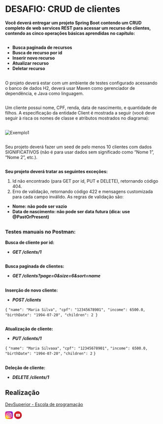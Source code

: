 <h1>DESAFIO: CRUD de clientes</h1>

**Você deverá entregar um projeto Spring Boot contendo um CRUD completo de web services REST para
acessar um recurso de clientes, contendo as cinco operações básicas aprendidas no capítulo:**

##

- **Busca paginada de recursos**
- **Busca de recurso por id**
- **Inserir novo recurso**
- **Atualizar recurso**
- **Deletar recurso**

##

O projeto deverá estar com um ambiente de testes configurado acessando o banco de dados H2, deverá usar
Maven como gerenciador de dependência, e Java como linguagem.

##

Um cliente possui nome, CPF, renda, data de nascimento, e quantidade de filhos. A especificação da
entidade Client é mostrada a seguir (você deve seguir à risca os nomes de classe e atributos mostrados no
diagrama):

##

![Exemplo1](https://i.imgur.com/T9xKmH3.png)

##

Seu projeto deverá fazer um seed de pelo menos 10 clientes com dados SIGNIFICATIVOS (não é para
usar dados sem significado como “Nome 1”, “Nome 2”, etc.).

##

**Seu projeto deverá tratar as seguintes exceções:**

1.  Id não encontrado (para GET por id, PUT e DELETE), retornando código 404.
2.  Erro de validação, retornando código 422 e mensagens customizada para cada campo inválido. As regras de validação são:

   - **Nome: não pode ser vazio**
- **Data de nascimento: não pode ser data futura (dica: use @PastOrPresent)**

##

### Testes manuais no Postman:

**Busca de cliente por id:**

- ***GET /clients/1***

##

**Busca paginada de clientes:**

- ***GET /clients?page=0&size=6&sort=name***

##

**Inserção de novo cliente:**

- ***POST /clients***

`{`
`"name": "Maria Silva",
"cpf": "12345678901",
"income": 6500.0,
"birthDate": "1994-07-20",
"children": 2
}`

##

**Atualização de cliente:**

- ***PUT /clients/1***

`{`
`"name": "Maria Silvaaa",`
`"cpf": "12345678901",`
`"income": 6500.0,`
`"birthDate": "1994-07-20",`
`"children": 2`
`}`

##

**Deleção de cliente:**

- ***DELETE /clients/1***

##

## Realização

[DevSuperior - Escola de programação](https://devsuperior.com.br/)

[![DevSuperior no Instagram](https://raw.githubusercontent.com/devsuperior/bds-assets/main/ds/ig-icon.png)](https://instagram.com/devsuperior.ig) ![DevSuperior no Youtube](https://raw.githubusercontent.com/devsuperior/bds-assets/main/ds/yt-icon.png)
